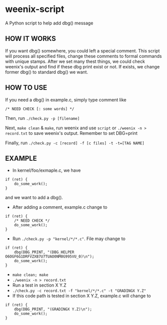 # weenix-script
A Python script to help add dbg() message

## HOW IT WORKS

If you want dbg() somewhere, you could left a special comment. This script will process all specified files, change these comments to formal commands with unique stamps. After we set many thest things, we could check weenix's output and find if these dbg print exist or not. If exists, we change former dbg() to standard dbg() we want.

## HOW TO USE
If you need a dbg() in example.c, simply type comment like

`/* NEED CHECK [: some words] */` 

Then, run `./check.py -p [filename]`

Next, `make clean` & `make`, run weenix and use `script` or `./weenix -n > record.txt` to save weenix's output. Remember to set DBG=print

Finally, run `./check.py -c [record] -f [c files] -t -t=[TAG NAME]`

## EXAMPLE
- In kernel/foo/exmaple.c, we have
```
if (ret) {
    do_some_work();
}
```
and we want to add a dbg().
- After adding a comment, example.c change to
```
if (ret) {
    /* NEED CHECK */
    do_some_work();
}
```

- Run `./check.py -p "kernel/*/*.c"`. File may change to
```
if (ret) {
    dbg(DBG_PRINT, "(DBG_HELPER O6OGF6G1DRFVZXB7U7TUAO0NM0G995VU_0)\n");
    do_some_work();
}
```
- `make clean; make`
- `./weenix -n > record.txt`
- Run a test in section X Y.Z
- `./check.py -c record.txt -f "kernel/*/*.c" -t "GRADINGX Y.Z"`
- If this code path is tested in section X Y.Z, example.c will change to
```
if (ret) {
    dbg(DBG_PRINT, "(GRADINGX Y.Z)\n");
    do_some_work();
}
```
